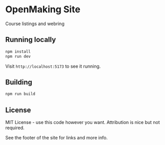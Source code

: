 # OpenMaking Site

Course listings and webring

## Running locally

```sh
npm install
npm run dev
```

Visit `http://localhost:5173` to see it running.

## Building

```sh
npm run build
```

## License

MIT License - use this code however you want. Attribution is nice but not required.

See the footer of the site for links and more info.
